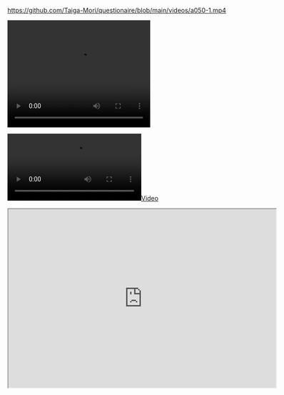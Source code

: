 
https://github.com/Taiga-Mori/questionaire/blob/main/videos/a050-1.mp4

<video width="320" height="240" controls>
  <source src="https://github.com/Taiga-Mori/questionaire/blob/main/videos/a050-1.mp4" type="video/mp4">
</video>

[![](https://github.com/Taiga-Mori/questionaire/blob/main/videos/a050-1.mp4)](https://github.com/Taiga-Mori/questionaire/blob/main/videos/a050-1.mp4)

<div>
<iframe width="600" height="400" src="https://github.com/Taiga-Mori/questionaire/blob/main/videos/a050-1.mp4"></iframe>
</div>